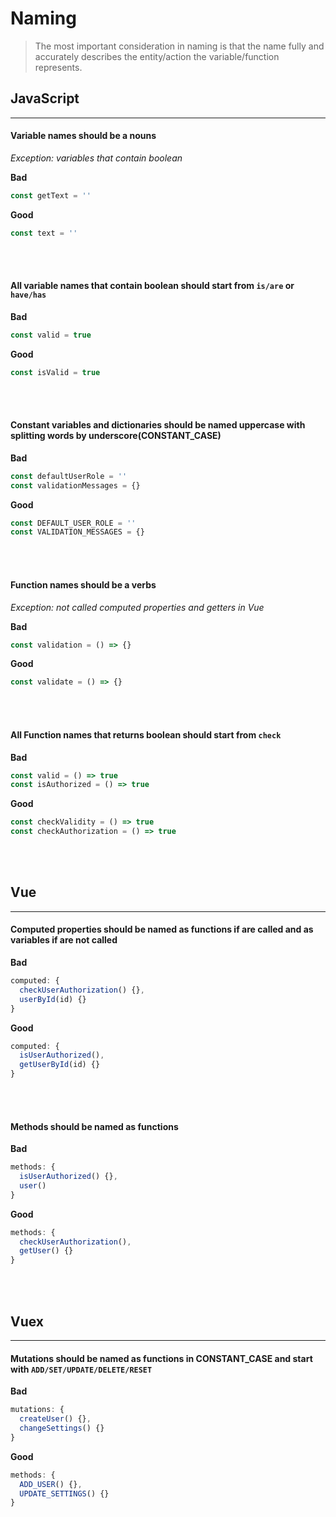 # Naming

> The most important consideration in naming is that the name fully and accurately describes the entity/action the variable/function represents.

## JavaScript
---

#### Variable names should be a nouns

_Exception: variables that contain boolean_

**Bad**

```javascript
const getText = ''
```

**Good**

```javascript
const text = ''
```
<br><br>

#### All variable names that contain boolean should start from `is/are` or `have/has`

**Bad**

```javascript
const valid = true
```

**Good**

```javascript
const isValid = true
```
<br><br>

#### Constant variables and dictionaries should be named uppercase with splitting words by underscore(CONSTANT_CASE)

**Bad**

```javascript
const defaultUserRole = ''
const validationMessages = {}

```

**Good**

```javascript
const DEFAULT_USER_ROLE = ''
const VALIDATION_MESSAGES = {}
```
<br><br>

#### Function names should be a verbs

_Exception: not called computed properties and getters in Vue_

**Bad**

```javascript
const validation = () => {}
```

**Good**

```javascript
const validate = () => {}
```
<br><br>

#### All Function names that returns boolean should start from `check`

**Bad**

```javascript
const valid = () => true
const isAuthorized = () => true
```

**Good**

```javascript
const checkValidity = () => true
const checkAuthorization = () => true
```
<br><br>

## Vue
---

#### Computed properties should be named as functions if are called and as variables if are not called

**Bad**

```javascript
computed: {
  checkUserAuthorization() {},
  userById(id) {}
}
```

**Good**

```javascript
computed: {
  isUserAuthorized(),
  getUserById(id) {}
}
```
<br><br>

#### Methods should be named as functions

**Bad**

```javascript
methods: {
  isUserAuthorized() {},
  user()
}
```

**Good**

```javascript
methods: {
  checkUserAuthorization(),
  getUser() {}
}
```
<br><br>

## Vuex
---

#### Mutations should be named as functions in CONSTANT_CASE and start with `ADD/SET/UPDATE/DELETE/RESET`

**Bad**

```javascript
mutations: {
  createUser() {},
  changeSettings() {}
}
```

**Good**

```javascript
methods: {
  ADD_USER() {},
  UPDATE_SETTINGS() {}
}
```
<br><br>
